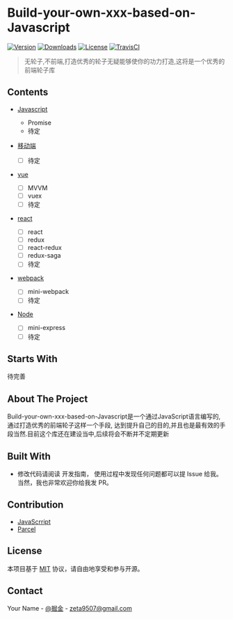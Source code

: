 # Build-your-own-xxx-based-on-Javascript
[![Version](https://img.shields.io/npm/v/x-vui.svg)](https://www.npmjs.com/package/x-vui) [![Downloads](http://img.shields.io/npm/dm/x-vui.svg)](https://www.npmjs.com/package/x-vui) [![License](https://img.shields.io/npm/l/x-vui.svg?style=flat)](https://opensource.org/licenses/MIT) [![TravisCI](https://travis-ci.org/Brickies/vui.svg)](https://travis-ci.org/Brickies/vui)

> 无轮子,不前端,打造优秀的轮子无疑能够使你的功力打造,这将是一个优秀的前端轮子库



## Contents

- [Javascript](#)
  - Promise
  - 待定
  
- [移动端](#)
  - [ ] 待定
 
- [vue](#)
  - [ ] MVVM
  - [ ] vuex
  - [ ] 待定
  
- [react](#)
  - [ ] react
  - [ ] redux
  - [ ] react-redux
  - [ ] redux-saga
  - [ ] 待定
  
- [webpack](#)
  - [ ] mini-webpack
  - [ ] 待定
  
- [Node](#)
  - [ ] mini-express
  - [ ] 待定

## Starts With
待完善

<!-- ABOUT THE PROJECT -->
## About The Project
Build-your-own-xxx-based-on-Javascript是一个通过JavaScript语言编写的,通过打造优秀的前端轮子这样一个手段,
达到提升自己的目的,并且也是最有效的手段当然.目前这个库还在建设当中,后续将会不断并不定期更新

## Built With
* 修改代码请阅读 开发指南， 使用过程中发现任何问题都可以提 Issue 给我。当然，我也非常欢迎你给我发 PR。

## Contribution
* [JavaScrript](#)
* [Parcel](https://parceljs.org/)



<!-- LICENSE -->
## License
本项目基于 [MIT](https://zh.wikipedia.org/wiki/MIT%E8%A8%B1%E5%8F%AF%E8%AD%89) 协议，请自由地享受和参与开源。



<!-- CONTACT -->
## Contact

Your Name - [@掘金](https://juejin.im/user/5ad6946f51882555894a53d1/posts) - zeta9507@gmail.com



